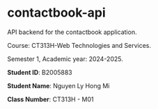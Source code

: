 # contactbook-api

API backend for the contactbook application.

Course: CT313H-Web Technologies and Services.

Semester 1, Academic year: 2024-2025.

**Student ID**: B2005883

**Student Name**: Nguyen Ly Hong Mi

**Class Number**: CT313H - M01


